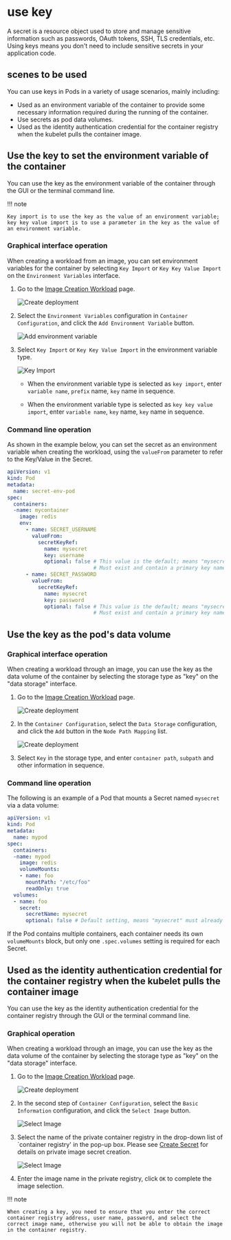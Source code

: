 # use key

A secret is a resource object used to store and manage sensitive information such as passwords, OAuth tokens, SSH, TLS credentials, etc. Using keys means you don't need to include sensitive secrets in your application code.

## scenes to be used

You can use keys in Pods in a variety of usage scenarios, mainly including:

- Used as an environment variable of the container to provide some necessary information required during the running of the container.
- Use secrets as pod data volumes.
- Used as the identity authentication credential for the container registry when the kubelet pulls the container image.

## Use the key to set the environment variable of the container

You can use the key as the environment variable of the container through the GUI or the terminal command line.

!!! note

    Key import is to use the key as the value of an environment variable; key key value import is to use a parameter in the key as the value of an environment variable.

### Graphical interface operation

When creating a workload from an image, you can set environment variables for the container by selecting `Key Import` or `Key Key Value Import` on the `Environment Variables` interface.

1. Go to the [Image Creation Workload](../Workloads/CreateDeploymentByImage.md) page.

    ![Create deployment](../../images/secret05.png)

2. Select the `Environment Variables` configuration in `Container Configuration`, and click the `Add Environment Variable` button.

    ![Add environment variable](../../images/secret06.png)

3. Select `Key Import` or `Key Key Value Import` in the environment variable type.

    ![Key Import](../../images/secret07.png)

    - When the environment variable type is selected as `key import`, enter `variable name`, `prefix` name, `key` name in sequence.

    - When the environment variable type is selected as `key key value import`, enter `variable name`, `key` name, `key` name in sequence.

### Command line operation

As shown in the example below, you can set the secret as an environment variable when creating the workload, using the `valueFrom` parameter to refer to the Key/Value in the Secret.

```yaml
apiVersion: v1
kind: Pod
metadata:
  name: secret-env-pod
spec:
  containers:
  -name: mycontainer
    image: redis
    env:
      - name: SECRET_USERNAME
        valueFrom:
          secretKeyRef:
            name: mysecret
            key: username
            optional: false # This value is the default; means "mysecret"
                            # Must exist and contain a primary key named "username"
      - name: SECRET_PASSWORD
        valueFrom:
          secretKeyRef:
            name: mysecret
            key: password
            optional: false # This value is the default; means "mysecret"
                            # Must exist and contain a primary key named "password"
```

## Use the key as the pod's data volume

### Graphical interface operation

When creating a workload through an image, you can use the key as the data volume of the container by selecting the storage type as "key" on the "data storage" interface.

1. Go to the [Image Creation Workload](../Workloads/CreateDeploymentByImage.md) page.

    ![Create deployment](../../images/secret05.png)

2. In the `Container Configuration`, select the `Data Storage` configuration, and click the `Add` button in the `Node Path Mapping` list.

    ![Create deployment](../../images/secret08.png)

3. Select `Key` in the storage type, and enter `container path`, `subpath` and other information in sequence.

### Command line operation

The following is an example of a Pod that mounts a Secret named `mysecret` via a data volume:

```yaml
apiVersion: v1
kind: Pod
metadata:
  name: mypod
spec:
  containers:
  -name: mypod
    image: redis
    volumeMounts:
    - name: foo
      mountPath: "/etc/foo"
      readOnly: true
  volumes:
  - name: foo
    secret:
      secretName: mysecret
      optional: false # Default setting, means "mysecret" must already exist
```

If the Pod contains multiple containers, each container needs its own `volumeMounts` block, but only one `.spec.volumes` setting is required for each Secret.

## Used as the identity authentication credential for the container registry when the kubelet pulls the container image

You can use the key as the identity authentication credential for the container registry through the GUI or the terminal command line.

### Graphical operation

When creating a workload through an image, you can use the key as the data volume of the container by selecting the storage type as "key" on the "data storage" interface.

1. Go to the [Image Creation Workload](../Workloads/CreateDeploymentByImage.md) page.

    ![Create deployment](../../images/secret05.png)

2. In the second step of `Container Configuration`, select the `Basic Information` configuration, and click the `Select Image` button.

    ![Select Image](../../images/secret09.png)

3. Select the name of the private container registry in the drop-down list of `container registry' in the pop-up box. Please see [Create Secret](create-secret.md) for details on private image secret creation.

    ![Select Image](../../images/secret10.png)

4. Enter the image name in the private registry, click `OK` to complete the image selection.

!!! note

    When creating a key, you need to ensure that you enter the correct container registry address, user name, password, and select the correct image name, otherwise you will not be able to obtain the image in the container registry.